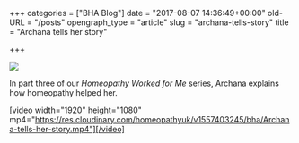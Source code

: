 +++
categories = ["BHA Blog"]
date = "2017-08-07 14:36:49+00:00"
old-URL = "/posts"
opengraph_type = "article"
slug = "archana-tells-story"
title = "Archana tells her story"

+++

![](https://res.cloudinary.com/homeopathyuk/v1557403245/bha/Part-3-Archana-tells-her-story-1024x576.jpg)

In part three of our _Homeopathy Worked for Me_ series, Archana explains how homeopathy helped her.

[video width="1920" height="1080" mp4="https://res.cloudinary.com/homeopathyuk/v1557403245/bha/Archana-tells-her-story.mp4"][/video]
